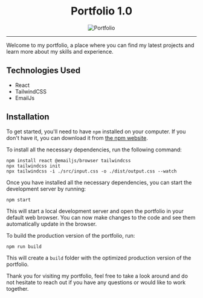 <h1 align="center">Portfolio 1.0</h1>
<p align="center">
  <img src="[https://via.placeholder.com/150](https://github.com/jakubzolkos/portfolio/blob/main/public/images/readme_bg.png)" alt="Portfolio" />
</p>

---

Welcome to my portfolio, a place where you can find my latest projects and learn more about my skills and experience.

## Technologies Used
- React
- TailwindCSS
- EmailJs

## Installation
To get started, you'll need to have `npm` installed on your computer. If you don't have it, you can download it from [the npm website](https://www.npmjs.com/).

To install all the necessary dependencies, run the following command:

```
npm install react @emailjs/browser tailwindcss
npx tailwindcss init
npx tailwindcss -i ./src/input.css -o ./dist/output.css --watch
```

Once you have installed all the necessary dependencies, you can start the development server by running:

```
npm start
```

This will start a local development server and open the portfolio in your default web browser. You can now make changes to the code and see them automatically update in the browser.

To build the production version of the portfolio, run:

```
npm run build
```

This will create a `build` folder with the optimized production version of the portfolio.

Thank you for visiting my portfolio, feel free to take a look around and do not hesitate to reach out if you have any questions or would like to work together.
